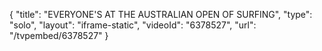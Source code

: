 {
    "title": "EVERYONE'S AT THE AUSTRALIAN OPEN OF SURFING",
    "type": "solo",
    "layout": "iframe-static",
    "videoId": "6378527",
    "url": "\/tvpembed\/6378527"
}